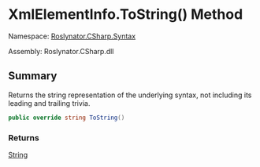 # XmlElementInfo\.ToString\(\) Method

Namespace: [Roslynator.CSharp.Syntax](../../README.md)

Assembly: Roslynator\.CSharp\.dll

## Summary

Returns the string representation of the underlying syntax, not including its leading and trailing trivia\.

```csharp
public override string ToString()
```

### Returns

[String](https://docs.microsoft.com/en-us/dotnet/api/system.string)

